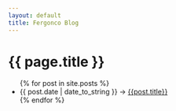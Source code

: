 ```yaml
---
layout: default
title: Fergonco Blog
---
```

# {{ page.title }}

<ul class="postlist">
{% for post in site.posts %}
<li>{{ post.date | date_to_string }} -> <a href="{{post.url}}">{{post.title}}</a></li>
{% endfor %}
</ul>
